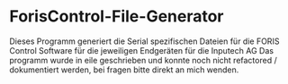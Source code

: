 # ForisControl-File-Generator
Dieses Programm generiert die Serial spezifischen Dateien für die FORIS Control Software für die jeweiligen Endgeräten für die Inputech AG
Das programm wurde in eile geschrieben und konnte noch nicht refactored / dokumentiert werden, bei fragen bitte direkt an mich wenden.
